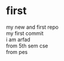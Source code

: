 # first
my new and first repo <br>
my first commit<br>
i am arfad<br>
from 5th sem cse<br>
from pes
